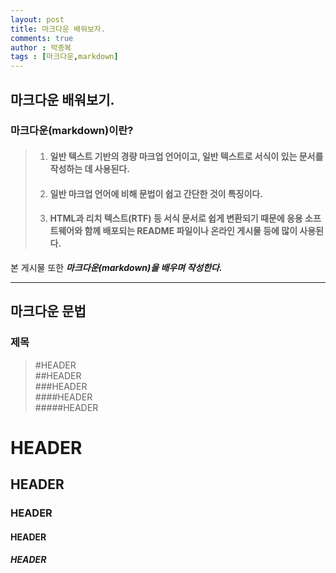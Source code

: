 ```yaml
---
layout: post
title: 마크다운 배워보자.
comments: true
author : 박종복
tags : [마크다운,markdown]
---
```


## 마크다운 배워보기.
### 마크다운(markdown)이란?
> 1. #### 일반 텍스트 기반의 경량 마크업 언어이고, 일반 텍스트로 서식이 있는 문서를 작성하는 데 사용된다.  
> 2. #### 일반 마크업 언어에 비해 문법이 쉽고 간단한 것이 특징이다.  
> 3. #### HTML과 리치 텍스트(RTF) 등 서식 문서로 쉽게 변환되기 때문에 응용 소프트웨어와 함께 배포되는 README 파일이나 온라인 게시물 등에 많이 사용된다.  

본 게시물 또한 ___마크다운(markdown)을 배우며 작성한다.___  
***

## 마크다운 문법

### 제목
> #HEADER  
> ##HEADER    
> ###HEADER    
> ####HEADER    
> #####HEADER    

# HEADER  
## HEADER  
### HEADER  
#### HEADER  
##### HEADER  
